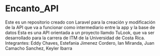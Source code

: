 # Encanto_API
Este es un repositorio creado con Laravel para la creación y modificación de la API que va a funcionar como intermediario entre la app y la base de datos
Esta es una API orientada a un proyecto llamdo TuLook, que va ser desarrollado para la carrera de ITM de la Universidad de Costa Rica.
Integrantes:
  Eddy Chaves,
  Estefania Jimenez Cordero,
  Ian Miranda,
  Juan Camacho Sanchez,
  Keyler Ibarra
